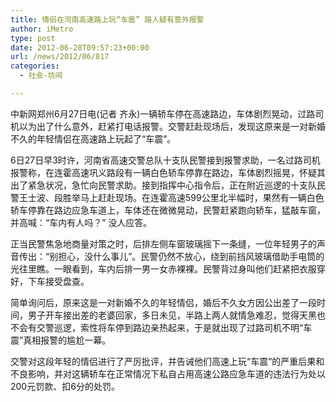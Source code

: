 ```yaml
---
title: 情侣在河南高速路上玩“车震” 路人疑有意外报警
author: iMetro
type: post
date: 2012-06-28T09:57:23+00:00
url: /news/2012/06/817
categories:
  - 社会-坊间

---
```

中新网郑州6月27日电(记者 齐永)一辆轿车停在高速路边，车体剧烈晃动，过路司机以为出了什么意外，赶紧打电话报警。交警赶赴现场后，发现这原来是一对新婚不久的年轻情侣在高速路上玩起了“车震”。

6日27日早3时许，河南省高速交警总队十支队民警接到报警求助，一名过路司机报警称，在连霍高速巩义路段有一辆白色轿车停靠在路边，车体剧烈摇晃，怀疑其出了紧急状况，急忙向民警求助。接到指挥中心指令后，正在附近巡逻的十支队民警王士波、段胜举马上赶赴现场。在连霍高速599公里北半幅时，果然有一辆白色轿车停靠在路边应急车道上，车体还在微微晃动，民警赶紧跑向轿车，猛敲车窗，并高喊：“车内有人吗？” 没人应答。

正当民警焦急地商量对策之时，后排左侧车窗玻璃摇下一条缝，一位年轻男子的声音传出：“别担心，没什么事儿”。民警仍然不放心，绕到前挡风玻璃借助手电筒的光往里瞧。一眼看到，车内后排一男一女赤裸裸。民警背过身叫他们赶紧把衣服穿好，下车接受盘查。

简单询问后，原来这是一对新婚不久的年轻情侣，婚后不久女方因公出差了一段时间，男子开车接出差的老婆回家，多日未见，半路上两人就情急难忍，觉得天黑也不会有交警巡逻，索性将车停到路边亲热起来，于是就出现了过路司机不明“车震”真相报警的尴尬一幕。

交警对这段年轻的情侣进行了严厉批评，并告诫他们高速上玩“车震”的严重后果和不良影响，并对这辆轿车在正常情况下私自占用高速公路应急车道的违法行为处以200元罚款、扣6分的处罚。